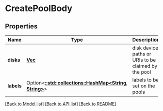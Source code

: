# CreatePoolBody

## Properties

Name | Type | Description | Notes
------------ | ------------- | ------------- | -------------
**disks** | [**Vec<String>**](.md) | disk device paths or URIs to be claimed by the pool | 
**labels** | Option<[**::std::collections::HashMap<String, String>**](.md)> | labels to be set on the pools | [optional]


[[Back to Model list]](../README.md#documentation-for-models) [[Back to API list]](../README.md#documentation-for-api-endpoints) [[Back to README]](../README.md)

